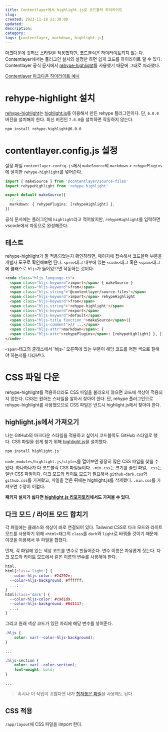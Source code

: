 ```yaml
---
title: Contentlayer에서 highlight.js로 코드블럭 하이라이트
slug:
created: 2023-11-18 21:30:00
updated:
description:
category:
tags: [contentlayer, markdown, highlight.js]
---
```


마크다운에 깃허브 스타일을 적용했지만, 코드블럭은 하이라이트되지 않는다. Contentlayer에서는 플러그인 설치와 설정만 하면 쉽게 코드를 하이라이트 할 수 있다. Contentlayer 공식 문서에서 [rehype-highlight][2]를 사용했기 때문에 그대로 따라했다.

[Contentlayer 마크다운 하이라이트 예시][1]

# rehype-highlight 설치

[rehype-highlight][2]는 [highlight.js][3]를 이용해서 만든 rehype 플러그인이다. 단, `6.0.0` 버전을 설치해야 한다. 최신 버전인 `7.0.0`을 설치하면 작동하지 않는다.

```txt
npm install rehype-highlight@6.0.0
```

# contentlayer.config.js 설정

설정 파일 `contentlayer.config.js`에서 `makeSource`의 `markdown` > `rehypePlugins`에 설치한 `rehype-highlight`를 넣어준다.

```ts
import { makeSource } from '@contentlayer/source-files'
import rehypeHighlight from 'rehype-highlight'

export default makeSource({
  // ...
  markdown: { rehypePlugins: [rehypeHighlight] },
})
```

공식 문서에는 플러그인에 `highlight`라고 적어놨지만, `rehypeHighlight`를 입력하면 vscode에서 자동으로 완성해준다.

## 테스트

rehype-highlight가 잘 적용되었는지 확인하려면, 페이지에 접속해서 코드블럭 부분을 개발자 도구로 확인해보면 된다. `<pre>`태그 내부에 있는 `<code>`태그 혹은 `<span>`태그에 클래스로 `hljs`가 들어있으면 작동하는 것이다.

```html
<code class="hljs language-ts">
  <span class="hljs-keyword">import</span> { makeSource }
  <span class="hljs-keyword">from</span>
  <span class="hljs-string">'@contentlayer/source-files'</span>
  <span class="hljs-keyword">import</span> rehypeHighlight
  <span class="hljs-keyword">from</span>
  <span class="hljs-string">'rehype-highlight'</span>
  <span class="hljs-keyword">export</span>
  <span class="hljs-keyword">default</span>
  <span class="hljs-title function_">makeSource</span>({
  <span class="hljs-comment">// ...</span>
  <span class="hljs-attr">markdown</span>: {
  <span class="hljs-attr">rehypePlugins</span>: [rehypeHighlight] }, })
</code>
```

`<span>`태그의 클래스에서 'hljs-' 오른쪽에 있는 부분이 해당 코드를 어떤 색으로 칠해야 하는지를 나타낸다.

# CSS 파일 다운

rehype-highlight를 적용하더라도 CSS 파일을 불러오지 않으면 코드에 색상이 적용되지 않는다. CSS는 원하는 스타일을 알아서 찾아야 한다.
단, rehype 플러그인으로 rehype-highlight를 사용했으므로 CSS 파일은 반드시 highlight.js에서 찾아야 한다.

## highlight.js에서 가져오기

나는 GitHub의 마크다운 스타일을 적용하고 싶어서 코드블럭도 GitHub 스타일로 했다. CSS 파일을 쉽게 찾기 위해 [highlight.js][3]을 설치했다.

```sh
npm install highlight.js
```

`node_modules/highlight.js/styles`를 열어보면 굉장히 많은 CSS 파일을 찾을 수 있다. 하나하나가 다 코드블럭 CSS 파일들이다. `.min.css`는 크기를 줄인 파일, `.css`는 일반 CSS 파일이다. 다크 모드와 라이트 모드가 필요해서 `github-dark.css`와 `github.css`를 가져왔고, 파일을 얻은 뒤에는 highlight.js를 삭제했다. `.min.css`를 가져오면 수정이 어렵다.

**패키지 설치가 싫다면 [highlight.js 리포지토리][4]에서도 가져올 수 있다.**

## 다크 모드 / 라이트 모드 합치기

각 파일에는 클래스와 색상이 바로 연결되어 있다. Tailwind CSS로 다크 모드와 라이트 모드를 사용하기 위해 `<html>`태그의 `class`를 `dark`와 `light`로 바꿔줄 것이기 때문에 이것을 이용해서 두 파일을 합쳤다.

먼저, 각 파일에 있는 색상 코드를 변수로 만들어준다. 변수 이름은 자유롭게 짓는다. 다크 모드와 라이트 모드에서 같은 이름의 변수를 사용해야 한다.

```css
html,
html[class='light'] {
  --color-hljs-color: #24292e;
  --color-hljs-background: #ffffff;
  ...;
}
html[class='dark'] {
  --color-hljs-color: #c9d1d9;
  --color-hljs-background: #0d1117;
  ...;
}
```

그리고 원래 색상 코드가 있던 자리에 해당 변수를 넣어준다.

```css
.hljs {
	color: var(--color-hljs-background);
}

...

.hljs-section {
	color: var(--color-section);
	font-weight: bold;
}

...
```

> 혹시나 이 작업이 귀찮다면 내가 [합쳐놓은 파일][5]을 사용해도 된다.

## CSS 적용

`/app/layout`에 CSS 파일을 import 한다.

[1]: https://contentlayer.dev/docs/reference/source-files/make-source-a5ba4922#markdown 'Contentlayer API: makeSource'
[2]: https://www.npmjs.com/package/rehype-highlight 'rehype-highlight'
[3]: https://highlightjs.org/ 'highlight.js'
[4]: https://github.com/highlightjs/highlight.js/tree/main/src/styles 'highlight.js GitHub Repository: /src/styles'
[5]: /github-markdown-codeblock.css 'github-markdown-codeblock.css'
